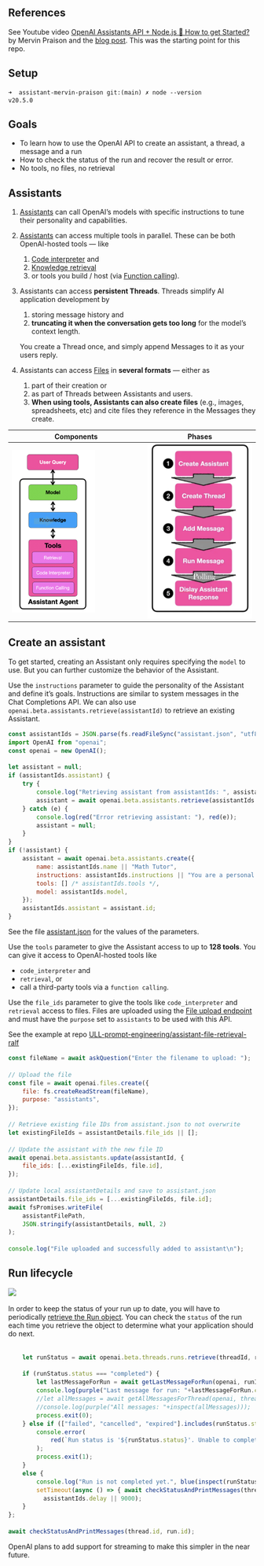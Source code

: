 ## References

See Youtube video <a href="https://youtu.be/CPlwcY5mQ_4?si=2OuCr5k_ztRoZfOL" target="_blank">OpenAI Assistants API + Node.js 🚀 How to get Started?</a> 
by Mervin Praison and the [blog post](https://mer.vin/2023/11/openai-assistants-api-in-node-js/). This was the starting point for this repo.

## Setup

```
➜  assistant-mervin-praison git:(main) ✗ node --version
v20.5.0
```

## Goals

- To learn how to use the OpenAI API to create an assistant, a thread, a message and a run
- How to check the status of the run and recover the result or error.
- No tools, no files, no retrieval

## Assistants

1. [Assistants](https://platform.openai.com/docs/assistants/how-it-works) can call OpenAI’s models with specific instructions to tune their personality and capabilities.
2. [Assistants](https://platform.openai.com/docs/assistants/how-it-works) can access multiple tools in parallel. These can be both OpenAI-hosted tools — like 
   1. [Code interpreter](https://platform.openai.com/docs/assistants/tools/code-interpreter) and 
   2. [Knowledge retrieval](https://platform.openai.com/docs/assistants/tools/knowledge-retrieval)  
   3. or tools you build / host (via [Function calling](https://platform.openai.com/docs/assistants/tools/function-calling)).
3. Assistants can access **persistent Threads**. Threads simplify AI application development by 
   1. storing message history and 
   2. **truncating it when the conversation gets too long** for the model’s context length.
   
   You create a Thread once, and simply append Messages to it as your users reply.
4. Assistants can access [Files](https://platform.openai.com/docs/assistants/tools/supported-files) in **several formats** — either as 
   1. part of their creation or 
   2. as part of Threads between Assistants and users. 
   3. **When using tools, Assistants can also create files** (e.g., images, spreadsheets, etc) and cite files they reference in the Messages they create.

| Components| Phases |
| ---       | --- |
|<img src="images/assistant.png" alt="images/assistant.png" width="65%"/>|![images/phases.png](images/phases.png)|

## Create an assistant


To get started, creating an Assistant only requires specifying the `model` to use. But you can further customize the behavior of the Assistant.

Use the `instructions` parameter to guide the personality of the Assistant and define it’s goals. Instructions are similar to system messages in the Chat Completions API. We can also 
use `openai.beta.assistants.retrieve(assistantId)` to retrieve an existing Assistant.

```js
const assistantIds = JSON.parse(fs.readFileSync("assistant.json", "utf8"));
import OpenAI from "openai";
const openai = new OpenAI();

let assistant = null;
if (assistantIds.assistant) {
    try {
        console.log("Retrieving assistant from assistantIds: ", assistantIds.assistant);
        assistant = await openai.beta.assistants.retrieve(assistantIds.assistant);
    } catch (e) {
        console.log(red("Error retrieving assistant: "), red(e));
        assistant = null;
    }
}
if (!assistant) {
    assistant = await openai.beta.assistants.create({
        name: assistantIds.name || "Math Tutor",
        instructions: assistantIds.instructions || "You are a personal math tutor. Write and run code to answer math questions.",
        tools: [] /* assistantIds.tools */,
        model: assistantIds.model,
    });
    assistantIds.assistant = assistant.id;
}
```
See the file [assistant.json](assistant.json) for the values of the parameters.

Use the `tools` parameter to give the Assistant access to up to **128 tools**. You can give it access to OpenAI-hosted tools like 
- `code_interpreter` and 
- `retrieval`, or 
- call a third-party tools via a `function calling`.
  
Use the `file_ids` parameter to give the tools like `code_interpreter` and `retrieval` access to files. Files are uploaded using the [File upload endpoint](https://platform.openai.com/docs/api-reference/files/create) and must have the `purpose` set to `assistants` to be used with this API. 

See the example at repo [ULL-prompt-engineering/assistant-file-retrieval-ralf](https://github.com/ULL-prompt-engineering/assistant-file-retrieval-ralf)

```js
const fileName = await askQuestion("Enter the filename to upload: ");

// Upload the file
const file = await openai.files.create({
    file: fs.createReadStream(fileName),
    purpose: "assistants",
});

// Retrieve existing file IDs from assistant.json to not overwrite
let existingFileIds = assistantDetails.file_ids || [];

// Update the assistant with the new file ID
await openai.beta.assistants.update(assistantId, {
    file_ids: [...existingFileIds, file.id],
});

// Update local assistantDetails and save to assistant.json
assistantDetails.file_ids = [...existingFileIds, file.id];
await fsPromises.writeFile(
    assistantFilePath,
    JSON.stringify(assistantDetails, null, 2)
);

console.log("File uploaded and successfully added to assistant\n");
```

## Run lifecycle

![](https://cdn.openai.com/API/docs/images/diagram-1.png)

In order to keep the status of your run up to date, you will have to periodically [retrieve the Run object](https://platform.openai.com/docs/api-reference/runs/getRun). You can check the `status` of the run each time you retrieve the object to determine what your application should do next. 

```js

    let runStatus = await openai.beta.threads.runs.retrieve(threadId, runId);
    
    if (runStatus.status === "completed") {
        let lastMessageForRun = await getLastMessageForRun(openai, runId, threadId)
        console.log(purple("Last message for run: "+lastMessageForRun.content[0].text.value));
        //let allMessages = await getAllMessagesForThread(openai, threadId);
        //console.log(purple("All messages: "+inspect(allMessages)));
        process.exit(0);
    } else if (["failed", "cancelled", "expired"].includes(runStatus.status)) {
        console.error(
            red(`Run status is '${runStatus.status}'. Unable to complete the request.`)
        );
        process.exit(1);
    }
    else {
        console.log("Run is not completed yet.", blue(inspect(runStatus.status)));
        setTimeout(async () => { await checkStatusAndPrintMessages(thread.id, run.id) }, 
          assistantIds.delay || 9000);
    }
};

await checkStatusAndPrintMessages(thread.id, run.id);
```

OpenAI plans to add support for streaming to make this simpler in the near future.